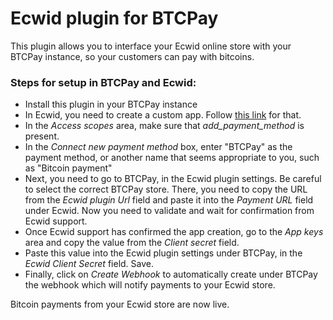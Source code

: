 # Ecwid plugin for BTCPay

This plugin allows you to interface your Ecwid online store with your BTCPay instance, so your customers can pay with bitcoins.

### Steps for setup in BTCPay and Ecwid:

- Install this plugin in your BTCPay instance
- In Ecwid, you need to create a custom app. Follow [this link](https://my.ecwid.com/#develop-apps) for that.
- In the *Access scopes* area, make sure that *add_payment_method* is present.
- In the *Connect new payment method* box, enter "BTCPay" as the payment method, or another name that seems appropriate to you, such as "Bitcoin payment"
- Next, you need to go to BTCPay, in the Ecwid plugin settings. Be careful to select the correct BTCPay store. There, you need to copy the URL from the *Ecwid plugin Url* field and paste it into the *Payment URL* field under Ecwid. Now you need to validate and wait for confirmation from Ecwid support.
- Once Ecwid support has confirmed the app creation, go to the *App keys* area and copy the value from the *Client secret* field.
- Paste this value into the Ecwid plugin settings under BTCPay, in the *Ecwid Client Secret* field. Save.
- Finally, click on *Create Webhook* to automatically create under BTCPay the webhook which will notify payments to your Ecwid store.

Bitcoin payments from your Ecwid store are now live.



